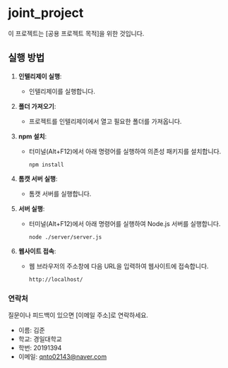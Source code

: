 # joint_project

이 프로젝트는 [공용 프로젝트 목적]을 위한 것입니다.

## 실행 방법

1. **인텔리제이 실행**:
   - 인텔리제이를 실행합니다.

2. **폴더 가져오기**:
   - 프로젝트를 인텔리제이에서 열고 필요한 폴더를 가져옵니다.

3. **npm 설치**:
   - 터미널(Alt+F12)에서 아래 명령어를 실행하여 의존성 패키지를 설치합니다.
     ```
     npm install
     ```

4. **톰캣 서버 실행**:
   - 톰캣 서버를 실행합니다.

5. **서버 실행**:
   - 터미널(Alt+F12)에서 아래 명령어를 실행하여 Node.js 서버를 실행합니다.
     ```
     node ./server/server.js
     ```

6. **웹사이트 접속**:
   - 웹 브라우저의 주소창에 다음 URL을 입력하여 웹사이트에 접속합니다.
     ```
     http://localhost/
     ```

### 연락처

질문이나 피드백이 있으면 [이메일 주소]로 연락하세요.

 - 이름: 김준
 - 학교: 경일대학교
 - 학번: 20191394
 - 이메일: qnto02143@naver.com

